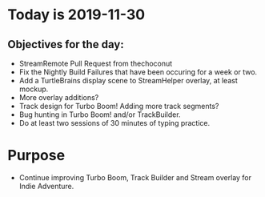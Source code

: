 # Today is 2019-11-30

## Objectives for the day:

- StreamRemote Pull Request from thechoconut
- Fix the Nightly Build Failures that have been occuring for a week or two.
- Add a TurtleBrains display scene to StreamHelper overlay, at least mockup.
- More overlay additions?
- Track design for Turbo Boom! Adding more track segments?
- Bug hunting in Turbo Boom! and/or TrackBuilder.
- Do at least two sessions of 30 minutes of typing practice.


# Purpose

- Continue improving Turbo Boom, Track Builder and Stream overlay for Indie Adventure.
